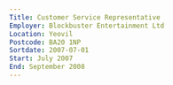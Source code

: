 ```yaml
---
Title: Customer Service Representative
Employer: Blockbuster Entertainment Ltd
Location: Yeovil
Postcode: BA20 1NP
Sortdate: 2007-07-01
Start: July 2007
End: September 2008
---
```

